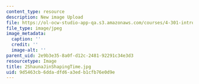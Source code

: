 ```yaml
---
content_type: resource
description: New image Upload
file: https://ol-ocw-studio-app-qa.s3.amazonaws.com/courses/4-301-introduction-to-the-visual-arts-spring-2007/9d5463cb6ddadfd6a3edb1cfb76e0d9e_2ShaunaJinShapingTime.jpg
file_type: image/jpeg
image_metadata:
  caption: ''
  credit: ''
  image-alt: ''
parent_uid: 2e9b3e35-8a0f-d12c-2481-92291c34e3d3
resourcetype: Image
title: 2ShaunaJinShapingTime.jpg
uid: 9d5463cb-6dda-dfd6-a3ed-b1cfb76e0d9e
---
```

